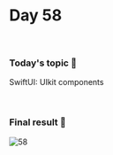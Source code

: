 # Day 58

&nbsp;

### Today's topic 🎯
SwiftUI: UIkit components

&nbsp;

### Final result 🎉
![58](https://user-images.githubusercontent.com/110282927/190919764-85a52386-4e5c-44cc-9130-88e80a82882b.png)


